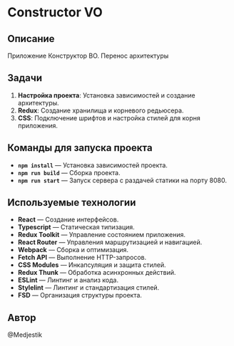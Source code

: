 # Constructor VO

## Описание

Приложение Конструктор ВО. Перенос архитектуры

## Задачи

1. **Настройка проекта**: Установка зависимостей и создание архитектуры.
2. **Redux**: Создание хранилища и корневого редьюсера.
3. **CSS**: Подключение шрифтов и настройка стилей для корня приложения.

## Команды для запуска проекта

- **`npm install`** — Установка зависимостей проекта.
- **`npm run build`** — Сборка проекта.
- **`npm run start`** — Запуск сервера с раздачей статики на порту 8080.

## Используемые технологии

- **React** — Создание интерфейсов.
- **Typescript** — Статическая типизация.
- **Redux Toolkit** — Управление состоянием приложения.
- **React Router** — Управления маршрутизацией и навигацией.
- **Webpack** — Сборка и оптимизация.
- **Fetch API** — Выполнение HTTP-запросов.
- **CSS Modules** — Инкапсуляция и защита стилей.
- **Redux Thunk** — Обработка асинхронных действий.
- **ESLint** — Линтинг и анализ кода.
- **Stylelint** — Линтинг и стандартизация стилей.
- **FSD** — Организация структуры проекта.

## Автор
@Medjestik

